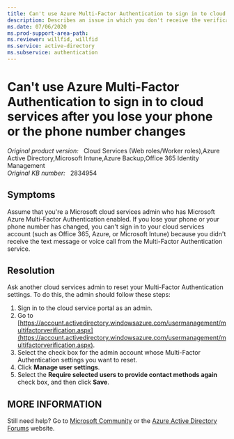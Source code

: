 ```yaml
---
title: Can't use Azure Multi-Factor Authentication to sign in to cloud services after you lose your phone or the phone number changes
description: Describes an issue in which you don't receive the verification code for Azure Multi-Factor Authentication because you lost your phone or your phone number has changed. Therefore, you can't sign in to your cloud services account.
ms.date: 07/06/2020
ms.prod-support-area-path: 
ms.reviewer: willfid, willfid
ms.service: active-directory
ms.subservice: authentication
---
```

# Can't use Azure Multi-Factor Authentication to sign in to cloud services after you lose your phone or the phone number changes

_Original product version:_ &nbsp; Cloud Services (Web roles/Worker roles),Azure Active Directory,Microsoft Intune,Azure Backup,Office 365 Identity Management  
_Original KB number:_ &nbsp; 2834954

## Symptoms

Assume that you're a Microsoft cloud services admin who has Microsoft Azure Multi-Factor Authentication enabled. If you lose your phone or your phone number has changed, you can't sign in to your cloud services account (such as Office 365, Azure, or Microsoft Intune) because you didn't receive the text message or voice call from the Multi-Factor Authentication service.

## Resolution

Ask another cloud services admin to reset your Multi-Factor Authentication settings. To do this, the admin should follow these steps:

1. Sign in to the cloud service portal as an admin.
2. Go to [https://account.activedirectory.windowsazure.com/usermanagement/multifactorverification.aspx](https://account.activedirectory.windowsazure.com/usermanagement/multifactorverification.aspx).
3. Select the check box for the admin account whose Multi-Factor Authentication settings you want to reset.
4. Click **Manage user settings**.
5. Select the **Require selected users to provide contact methods again** check box, and then click **Save**.

## MORE INFORMATION

Still need help? Go to [Microsoft Community](https://answers.microsoft.com/) or the [Azure Active Directory Forums](https://social.msdn.microsoft.com/Forums/en-US/home?forum=windowsazuread) website.
